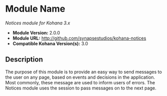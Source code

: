 # Module Name

*Notices module for Kohana 3.x*

- **Module Version:** 2.0.0
- **Module URL:** <http://github.com/synapsestudios/kohana-notices>
- **Compatible Kohana Version(s):** 3.0

## Description

The purpose of this module is to provide an easy way to send messages to the
user on any page, based on events and decisions in the application. Most
commonly, these message are used to inform users of errors. The Notices module
uses the session to pass messages on to the next page.
